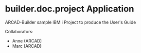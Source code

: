 # builder.doc.project Application

ARCAD-Builder sample IBM i Project to produce the User's Guide 

Collaborators:
 - Anne (ARCAD)
 - Marc  (ARCAD) 
